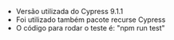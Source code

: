 - Versão utilizada do Cypress 9.1.1
- Foi utilizado também pacote recurse Cypress
- O código para rodar o teste é: "npm run test"
